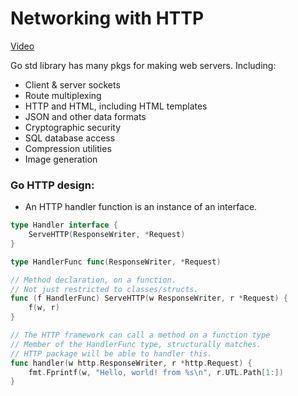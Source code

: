 # Networking with HTTP

[Video](https://www.youtube.com/watch?v=Q-uy0FS6RwU&list=PLoILbKo9rG3skRCj37Kn5Zj803hhiuRK6&index=15)

Go std library has many pkgs for making web servers.
Including:
- Client & server sockets
- Route multiplexing
- HTTP and HTML, including HTML templates
- JSON and other data formats
- Cryptographic security
- SQL database access
- Compression utilities
- Image generation

### Go HTTP design:
- An HTTP handler function is an instance of an interface.
```go
type Handler interface {
    ServeHTTP(ResponseWriter, *Request)
}

type HandlerFunc func(ResponseWriter, *Request)

// Method declaration, on a function.
// Not just restricted to classes/structs.
func (f HandlerFunc) ServeHTTP(w ResponseWriter, r *Request) {
    f(w, r)
}

// The HTTP framework can call a method on a function type
// Member of the HandlerFunc type, structurally matches.
// HTTP package will be able to handler this.
func handler(w http.ResponseWriter, r *http.Request) {
    fmt.Fprintf(w, "Hello, world! from %s\n", r.UTL.Path[1:])
}
```
